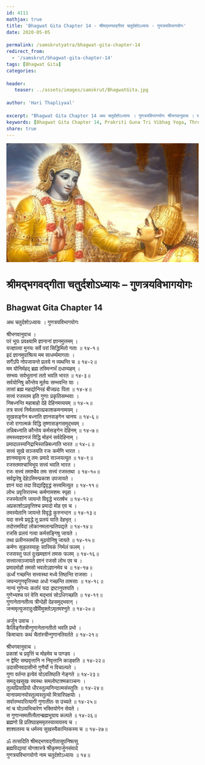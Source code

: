 ```yaml
---
id: 4111    
mathjax: true    
title: 'Bhagwat Gita Chapter 14 - श्रीमद्भगवद्गीता चतुर्दशोऽध्यायः - गुणत्रयविभागयोगः'    
date: 2020-05-05    

permalink: /samskrutyatra/bhagwat-gita-chapter-14
redirect_from: 
  - '/samskrut/bhagwat-gita-chapter-14'
tags: [Bhagwat Gita]    
categories:    
    
header:    
   teaser: ../assets/images/samskrut/BhagwatGita.jpg    
    
author: 'Hari Thapliyaal'    
    
excerpt: "Bhagwat Gita Chapter 14 अथ चतुर्दशोऽध्यायः । गुणत्रयविभागयोगः श्रीभगवानुवाच । परं भूयः प्रवक्ष्यामि ज्ञानानां ज्ञानमुत्तमम् । यज्ज्ञात्वा मुनयः सर्वे परां सिद्धिमितो गताः ॥ १४-१॥ इदं ज्ञानमुपाश्रित्य मम साधर्म्यमागताः । सर्गेऽपि नोपजायन्ते प्रलये न व्यथन्ति च ॥ १४-२॥ मम योनिर्महद्"
keywords: [Bhagwat Gita Chapter 14, Prakriti Guna Tri Vibhag Yoga, Three Guna of Nature, Gunatraya Vibhag, Upnishad]       
share: true    
---
```

![](../assets/images/samskrut/BhagwatGita.jpg)    
    
# श्रीमद्भगवद्गीता चतुर्दशोऽध्यायः – गुणत्रयविभागयोगः    
## Bhagwat Gita Chapter 14    
    
अथ चतुर्दशोऽध्यायः ।    गुणत्रयविभागयोगः    
    
श्रीभगवानुवाच ।    
परं भूयः प्रवक्ष्यामि ज्ञानानां ज्ञानमुत्तमम् ।    
यज्ज्ञात्वा मुनयः सर्वे परां सिद्धिमितो गताः ॥ १४-१॥    
इदं ज्ञानमुपाश्रित्य मम साधर्म्यमागताः ।    
सर्गेऽपि नोपजायन्ते प्रलये न व्यथन्ति च ॥ १४-२॥    
मम योनिर्महद् ब्रह्म तस्मिन्गर्भं दधाम्यहम् ।    
सम्भवः सर्वभूतानां ततो भवति भारत ॥ १४-३॥    
सर्वयोनिषु कौन्तेय मूर्तयः सम्भवन्ति याः ।    
तासां ब्रह्म महद्योनिरहं बीजप्रदः पिता ॥ १४-४॥    
सत्त्वं रजस्तम इति गुणाः प्रकृतिसम्भवाः ।    
निबध्नन्ति महाबाहो देहे देहिनमव्ययम् ॥ १४-५॥    
तत्र सत्त्वं निर्मलत्वात्प्रकाशकमनामयम् ।    
सुखसङ्गेन बध्नाति ज्ञानसङ्गेन चानघ ॥ १४-६॥    
रजो रागात्मकं विद्धि तृष्णासङ्गसमुद्भवम् ।    
तन्निबध्नाति कौन्तेय कर्मसङ्गेन देहिनम् ॥ १४-७॥    
तमस्त्वज्ञानजं विद्धि मोहनं सर्वदेहिनाम् ।    
प्रमादालस्यनिद्राभिस्तन्निबध्नाति भारत ॥ १४-८॥    
सत्त्वं सुखे सञ्जयति रजः कर्मणि भारत ।    
ज्ञानमावृत्य तु तमः प्रमादे सञ्जयत्युत ॥ १४-९॥    
रजस्तमश्चाभिभूय सत्त्वं भवति भारत ।    
रजः सत्त्वं तमश्चैव तमः सत्त्वं रजस्तथा ॥ १४-१०॥    
सर्वद्वारेषु देहेऽस्मिन्प्रकाश उपजायते ।    
ज्ञानं यदा तदा विद्याद्विवृद्धं सत्त्वमित्युत ॥ १४-११॥    
लोभः प्रवृत्तिरारम्भः कर्मणामशमः स्पृहा ।    
रजस्येतानि जायन्ते विवृद्धे भरतर्षभ ॥ १४-१२॥    
अप्रकाशोऽप्रवृत्तिश्च प्रमादो मोह एव च ।    
तमस्येतानि जायन्ते विवृद्धे कुरुनन्दन ॥ १४-१३॥    
यदा सत्त्वे प्रवृद्धे तु प्रलयं याति देहभृत् ।    
तदोत्तमविदां लोकानमलान्प्रतिपद्यते ॥ १४-१४॥    
रजसि प्रलयं गत्वा कर्मसङ्गिषु जायते ।    
तथा प्रलीनस्तमसि मूढयोनिषु जायते ॥ १४-१५॥    
कर्मणः सुकृतस्याहुः सात्त्विकं निर्मलं फलम् ।    
रजसस्तु फलं दुःखमज्ञानं तमसः फलम् ॥ १४-१६॥    
सत्त्वात्सञ्जायते ज्ञानं रजसो लोभ एव च ।    
प्रमादमोहौ तमसो भवतोऽज्ञानमेव च ॥ १४-१७॥    
ऊर्ध्वं गच्छन्ति सत्त्वस्था मध्ये तिष्ठन्ति राजसाः ।    
जघन्यगुणवृत्तिस्था अधो गच्छन्ति तामसाः ॥ १४-१८॥    
नान्यं गुणेभ्यः कर्तारं यदा द्रष्टानुपश्यति ।    
गुणेभ्यश्च परं वेत्ति मद्भावं सोऽधिगच्छति ॥ १४-१९॥    
गुणानेतानतीत्य त्रीन्देही देहसमुद्भवान् ।    
जन्ममृत्युजरादुःखैर्विमुक्तोऽमृतमश्नुते ॥ १४-२०॥    
    
अर्जुन उवाच ।    
कैर्लिङ्गैस्त्रीन्गुणानेतानतीतो भवति प्रभो ।    
किमाचारः कथं चैतांस्त्रीन्गुणानतिवर्तते ॥ १४-२१॥    
    
श्रीभगवानुवाच ।    
प्रकाशं च प्रवृत्तिं च मोहमेव च पाण्डव ।    
न द्वेष्टि सम्प्रवृत्तानि न निवृत्तानि काङ्क्षति ॥ १४-२२॥    
उदासीनवदासीनो गुणैर्यो न विचाल्यते ।    
गुणा वर्तन्त इत्येवं योऽवतिष्ठति नेङ्गते ॥ १४-२३॥    
समदुःखसुखः स्वस्थः समलोष्टाश्मकाञ्चनः ।    
तुल्यप्रियाप्रियो धीरस्तुल्यनिन्दात्मसंस्तुतिः ॥ १४-२४॥    
मानापमानयोस्तुल्यस्तुल्यो मित्रारिपक्षयोः ।    
सर्वारम्भपरित्यागी गुणातीतः स उच्यते ॥ १४-२५॥    
मां च योऽव्यभिचारेण भक्तियोगेन सेवते ।    
स गुणान्समतीत्यैतान्ब्रह्मभूयाय कल्पते ॥ १४-२६॥    
ब्रह्मणो हि प्रतिष्ठाहममृतस्याव्ययस्य च ।    
शाश्वतस्य च धर्मस्य सुखस्यैकान्तिकस्य च ॥ १४-२७॥    
    
ॐ तत्सदिति श्रीमद्भगवद्गीतासूपनिषत्सु    
ब्रह्मविद्यायां योगशास्त्रे श्रीकृष्णार्जुनसंवादे    
गुणत्रयविभागयोगो नाम चतुर्दशोऽध्यायः ॥ १४॥    
    
